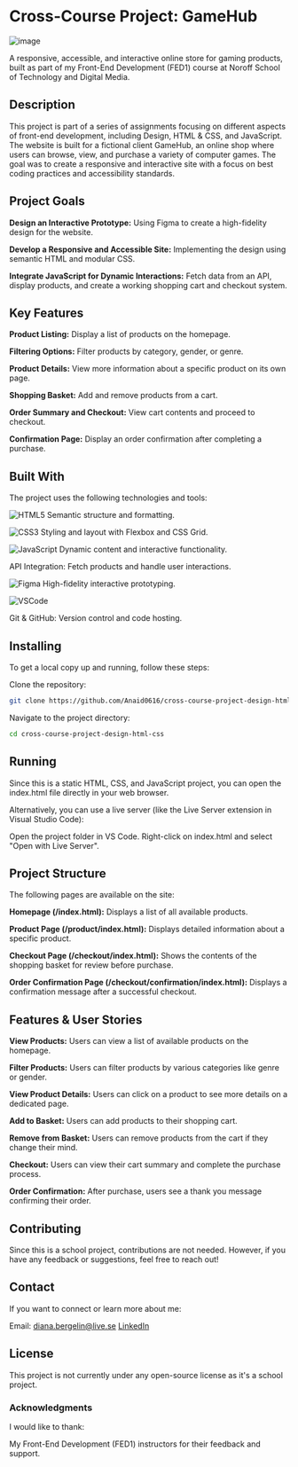 # **Cross-Course Project: GameHub**
![image](https://github.com/user-attachments/assets/7c7fd573-3771-43bf-8616-cf197cb71f8b)


A responsive, accessible, and interactive online store for gaming products, built as part of my Front-End Development (FED1) course at Noroff School of Technology and Digital Media.

## **Description**
This project is part of a series of assignments focusing on different aspects of front-end development, including Design, HTML & CSS, and JavaScript. The website is built for a fictional client GameHub, an online shop where users can browse, view, and purchase a variety of computer games. The goal was to create a responsive and interactive site with a focus on best coding practices and accessibility standards.

## **Project Goals**
**Design an Interactive Prototype:** Using Figma to create a high-fidelity design for the website.

**Develop a Responsive and Accessible Site:** Implementing the design using semantic HTML and modular CSS.

**Integrate JavaScript for Dynamic Interactions:** Fetch data from an API, display products, and create a working shopping cart and checkout system.

## **Key Features**
**Product Listing:** Display a list of products on the homepage.

**Filtering Options:** Filter products by category, gender, or genre.

**Product Details:** View more information about a specific product on its own page.

**Shopping Basket:** Add and remove products from a cart.

**Order Summary and Checkout:** View cart contents and proceed to checkout.

**Confirmation Page:** Display an order confirmation after completing a purchase.


## **Built With**
The project uses the following technologies and tools:

 ![HTML5](https://img.shields.io/badge/-HTML5-E34F26?logo=html5&logoColor=white&style=for-the-badge) Semantic structure and formatting.
 
 ![CSS3](https://img.shields.io/badge/-CSS3-1572B6?logo=css3&logoColor=white&style=for-the-badge) Styling and layout with Flexbox and CSS Grid.
 
![JavaScript](https://img.shields.io/badge/-JavaScript-F7DF1E?logo=javascript&logoColor=black&style=for-the-badge) Dynamic content and interactive functionality.

API Integration: Fetch products and handle user interactions.

 ![Figma](https://img.shields.io/badge/-Figma-F24E1E?logo=figma&logoColor=white&style=for-the-badge) High-fidelity interactive prototyping.
 
  ![VSCode](https://img.shields.io/badge/-VSCode-007ACC?logo=visual-studio-code&logoColor=white&style=for-the-badge)
  
Git & GitHub: Version control and code hosting.

## **Installing**
To get a local copy up and running, follow these steps:

Clone the repository:
```bash
git clone https://github.com/Anaid0616/cross-course-project-design-html-css.git
```

Navigate to the project directory:
```bash
cd cross-course-project-design-html-css
```

## **Running**
Since this is a static HTML, CSS, and JavaScript project, you can open the index.html file directly in your web browser.

Alternatively, you can use a live server (like the Live Server extension in Visual Studio Code):

Open the project folder in VS Code.
Right-click on index.html and select "Open with Live Server".

## **Project Structure**
The following pages are available on the site:

**Homepage (/index.html):** Displays a list of all available products.

**Product Page (/product/index.html):** Displays detailed information about a specific product.

**Checkout Page (/checkout/index.html):** Shows the contents of the shopping basket for review before purchase.

**Order Confirmation Page (/checkout/confirmation/index.html):** Displays a confirmation message after a successful checkout.


## **Features & User Stories**

**View Products:** Users can view a list of available products on the homepage.

**Filter Products:** Users can filter products by various categories like genre or gender.

**View Product Details:** Users can click on a product to see more details on a dedicated page.

**Add to Basket:** Users can add products to their shopping cart.

**Remove from Basket:** Users can remove products from the cart if they change their mind.

**Checkout:** Users can view their cart summary and complete the purchase process.

**Order Confirmation:** After purchase, users see a thank you message confirming their order.

## **Contributing**
Since this is a school project, contributions are not needed. However, if you have any feedback or suggestions, feel free to reach out!

## **Contact**
If you want to connect or learn more about me:

Email: diana.bergelin@live.se
 [LinkedIn](https://www.linkedin.com/in/diana-b-4209a72ba/)


## **License**
This project is not currently under any open-source license as it's a school project.

### **Acknowledgments**
I would like to thank:

My Front-End Development (FED1) instructors for their feedback and support.


